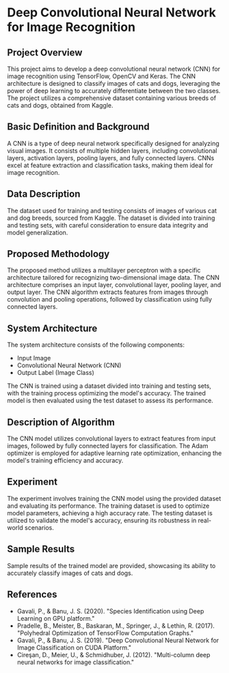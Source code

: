 # Deep Convolutional Neural Network for Image Recognition

## Project Overview

This project aims to develop a deep convolutional neural network (CNN) for image recognition using TensorFlow, OpenCV and Keras. The CNN architecture is designed to classify images of cats and dogs, leveraging the power of deep learning to accurately differentiate between the two classes. The project utilizes a comprehensive dataset containing various breeds of cats and dogs, obtained from Kaggle.

## Basic Definition and Background

A CNN is a type of deep neural network specifically designed for analyzing visual images. It consists of multiple hidden layers, including convolutional layers, activation layers, pooling layers, and fully connected layers. CNNs excel at feature extraction and classification tasks, making them ideal for image recognition.

## Data Description

The dataset used for training and testing consists of images of various cat and dog breeds, sourced from Kaggle. The dataset is divided into training and testing sets, with careful consideration to ensure data integrity and model generalization.

## Proposed Methodology

The proposed method utilizes a multilayer perceptron with a specific architecture tailored for recognizing two-dimensional image data. The CNN architecture comprises an input layer, convolutional layer, pooling layer, and output layer. The CNN algorithm extracts features from images through convolution and pooling operations, followed by classification using fully connected layers.

## System Architecture

The system architecture consists of the following components:
- Input Image
- Convolutional Neural Network (CNN)
- Output Label (Image Class)

The CNN is trained using a dataset divided into training and testing sets, with the training process optimizing the model's accuracy. The trained model is then evaluated using the test dataset to assess its performance.

## Description of Algorithm

The CNN model utilizes convolutional layers to extract features from input images, followed by fully connected layers for classification. The Adam optimizer is employed for adaptive learning rate optimization, enhancing the model's training efficiency and accuracy.

## Experiment

The experiment involves training the CNN model using the provided dataset and evaluating its performance. The training dataset is used to optimize model parameters, achieving a high accuracy rate. The testing dataset is utilized to validate the model's accuracy, ensuring its robustness in real-world scenarios.

## Sample Results

Sample results of the trained model are provided, showcasing its ability to accurately classify images of cats and dogs.

## References

- Gavali, P., & Banu, J. S. (2020). "Species Identification using Deep Learning on GPU platform."
- Pradelle, B., Meister, B., Baskaran, M., Springer, J., & Lethin, R. (2017). "Polyhedral Optimization of TensorFlow Computation Graphs."
- Gavali, P., & Banu, J. S. (2019). "Deep Convolutional Neural Network for Image Classification on CUDA Platform."
- Cireşan, D., Meier, U., & Schmidhuber, J. (2012). "Multi-column deep neural networks for image classification."

